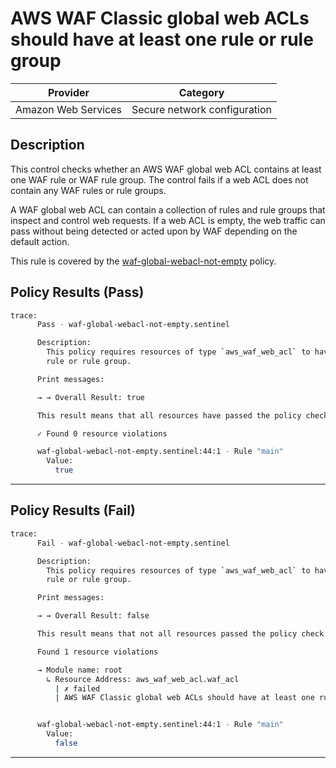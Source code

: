 #  AWS WAF Classic global web ACLs should have at least one rule or rule group

| Provider            | Category                     |
|---------------------|------------------------------|
| Amazon Web Services | Secure network configuration |

## Description

This control checks whether an AWS WAF global web ACL contains at least one WAF rule or WAF rule group. The control fails if a web ACL does not contain any WAF rules or rule groups.

A WAF global web ACL can contain a collection of rules and rule groups that inspect and control web requests. If a web ACL is empty, the web traffic can pass without being detected or acted upon by WAF depending on the default action.

This rule is covered by the [waf-global-webacl-not-empty](https://github.com/hashicorp/policy-library-NIST-Policy-Set-for-AWS-Terraform/blob/main/policies/waf/waf-global-webacl-not-empty.sentinel) policy.

## Policy Results (Pass)
```bash
trace:
      Pass - waf-global-webacl-not-empty.sentinel

      Description:
        This policy requires resources of type `aws_waf_web_acl` to have at least one
        rule or rule group.

      Print messages:

      → → Overall Result: true

      This result means that all resources have passed the policy check for the policy waf-global-webacl-not-empty.

      ✓ Found 0 resource violations

      waf-global-webacl-not-empty.sentinel:44:1 - Rule "main"
        Value:
          true
```

---

## Policy Results (Fail)
```bash
trace:
      Fail - waf-global-webacl-not-empty.sentinel

      Description:
        This policy requires resources of type `aws_waf_web_acl` to have at least one
        rule or rule group.

      Print messages:

      → → Overall Result: false

      This result means that not all resources passed the policy check and the protected behavior is not allowed for the policy waf-global-webacl-not-empty.

      Found 1 resource violations

      → Module name: root
        ↳ Resource Address: aws_waf_web_acl.waf_acl
          | ✗ failed
          | AWS WAF Classic global web ACLs should have at least one rule or rule group. Refer to https://docs.aws.amazon.com/securityhub/latest/userguide/waf-controls.html#waf-8 for more details.


      waf-global-webacl-not-empty.sentinel:44:1 - Rule "main"
        Value:
          false
```

---